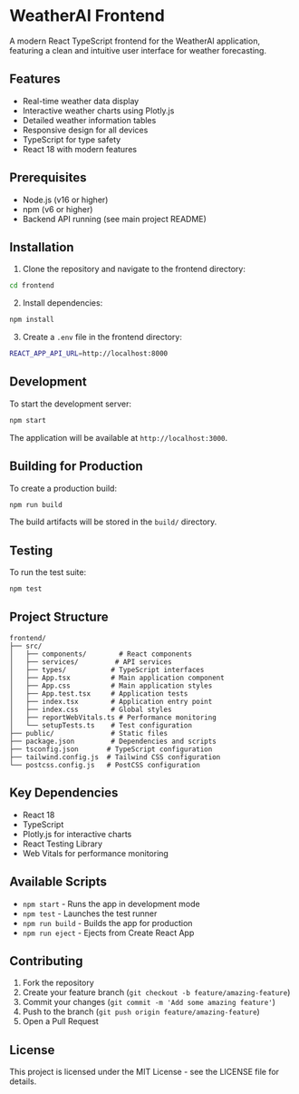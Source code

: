 # WeatherAI Frontend

A modern React TypeScript frontend for the WeatherAI application, featuring a clean and intuitive user interface for weather forecasting.

## Features

- Real-time weather data display
- Interactive weather charts using Plotly.js
- Detailed weather information tables
- Responsive design for all devices
- TypeScript for type safety
- React 18 with modern features

## Prerequisites

- Node.js (v16 or higher)
- npm (v6 or higher)
- Backend API running (see main project README)

## Installation

1. Clone the repository and navigate to the frontend directory:
```bash
cd frontend
```

2. Install dependencies:
```bash
npm install
```

3. Create a `.env` file in the frontend directory:
```bash
REACT_APP_API_URL=http://localhost:8000
```

## Development

To start the development server:

```bash
npm start
```

The application will be available at `http://localhost:3000`.

## Building for Production

To create a production build:

```bash
npm run build
```

The build artifacts will be stored in the `build/` directory.

## Testing

To run the test suite:

```bash
npm test
```

## Project Structure

```
frontend/
├── src/
│   ├── components/        # React components
│   ├── services/         # API services
│   ├── types/           # TypeScript interfaces
│   ├── App.tsx          # Main application component
│   ├── App.css          # Main application styles
│   ├── App.test.tsx     # Application tests
│   ├── index.tsx        # Application entry point
│   ├── index.css        # Global styles
│   ├── reportWebVitals.ts # Performance monitoring
│   └── setupTests.ts    # Test configuration
├── public/              # Static files
├── package.json         # Dependencies and scripts
├── tsconfig.json       # TypeScript configuration
├── tailwind.config.js  # Tailwind CSS configuration
└── postcss.config.js   # PostCSS configuration
```

## Key Dependencies

- React 18
- TypeScript
- Plotly.js for interactive charts
- React Testing Library
- Web Vitals for performance monitoring

## Available Scripts

- `npm start` - Runs the app in development mode
- `npm test` - Launches the test runner
- `npm run build` - Builds the app for production
- `npm run eject` - Ejects from Create React App

## Contributing

1. Fork the repository
2. Create your feature branch (`git checkout -b feature/amazing-feature`)
3. Commit your changes (`git commit -m 'Add some amazing feature'`)
4. Push to the branch (`git push origin feature/amazing-feature`)
5. Open a Pull Request

## License

This project is licensed under the MIT License - see the LICENSE file for details.
